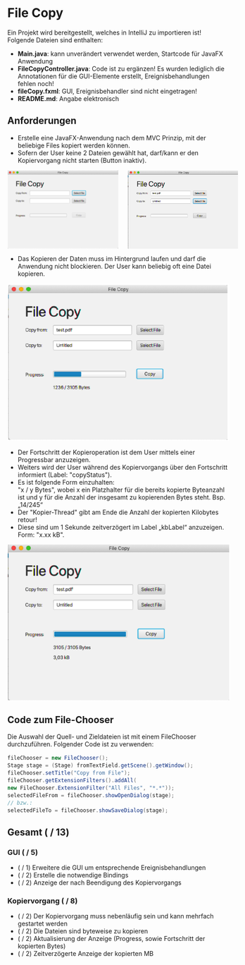 # File Copy

Ein Projekt wird bereitgestellt, welches in IntelliJ zu importieren ist!  
Folgende Dateien sind enthalten:
- **Main.java**: kann unverändert verwendet werden, Startcode für JavaFX Anwendung
- **FileCopyController.java**: Code ist zu ergänzen! Es wurden lediglich die Annotationen für die GUI-Elemente erstellt, Ereignisbehandlungen fehlen noch!
- **fileCopy.fxml**: GUI, Ereignisbehandler sind nicht eingetragen!
- **README.md**: Angabe elektronisch

## Anforderungen

- Erstelle eine JavaFX-Anwendung nach dem MVC Prinzip, mit der beliebige Files kopiert werden können.
- Sofern der User keine 2 Dateien gewählt hat, darf/kann er den Kopiervorgang nicht starten (Button inaktiv).

<div style="display: flex; justify-content: space-around; gap: 20px">
<img alt="bild1.png" src="bild1.png" style="width: 50%;"/>
<img alt="bild2.png" src="bild2.png" style="width: 50%;"/>
</div>

- Das Kopieren der Daten muss im Hintergrund laufen und darf die Anwendung nicht blockieren. Der User kann beliebig oft eine Datei kopieren.

![bild3.png](bild3.png)

- Der Fortschritt der Kopieroperation ist dem User mittels einer Progressbar anzuzeigen.
- Weiters wird der User während des Kopiervorgangs über den Fortschritt informiert (Label: "copyStatus").
- Es ist folgende Form einzuhalten:  
"x / y Bytes", wobei x ein Platzhalter für die bereits kopierte Byteanzahl ist und y für die Anzahl der insgesamt zu kopierenden Bytes steht. Bsp. „14/245“
- Der "Kopier-Thread" gibt am Ende die Anzahl der kopierten Kilobytes retour!
- Diese sind um 1 Sekunde zeitverzögert im Label „kbLabel“ anzuzeigen. Form: "x.xx kB".

![bild4.png](bild4.png)

## Code zum File-Chooser

Die Auswahl der Quell- und Zieldateien ist mit einem FileChooser durchzuführen. Folgender Code ist zu verwenden:

```java
fileChooser = new FileChooser();
Stage stage = (Stage) fromTextField.getScene().getWindow();
fileChooser.setTitle("Copy from File");
fileChooser.getExtensionFilters().addAll(
new FileChooser.ExtensionFilter("All Files", "*.*"));
selectedFileFrom = fileChooser.showOpenDialog(stage);
// bzw.:
selectedFileTo = fileChooser.showSaveDialog(stage);
```

## Gesamt ( / 13)

### GUI ( / 5)
- ( / 1) Erweitere die GUI um entsprechende Ereignisbehandlungen
- ( / 2) Erstelle die notwendige Bindings
- ( / 2) Anzeige der nach Beendigung des Kopiervorgangs

### Kopiervorgang ( / 8)
- ( / 2) Der Kopiervorgang muss nebenläufig sein und kann mehrfach gestartet werden
- ( / 2) Die Dateien sind byteweise zu kopieren
- ( / 2) Aktualisierung der Anzeige (Progress, sowie Fortschritt der kopierten Bytes)
- ( / 2) Zeitverzögerte Anzeige der kopierten MB
